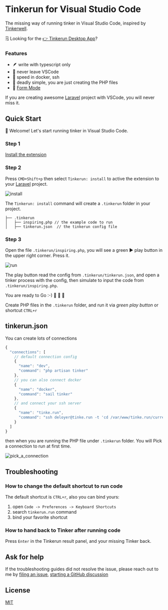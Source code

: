 # Tinkerun for Visual Studio Code

The missing way of running tinker in Visual Studio Code, inspired by [Tinkerwell](https://tinkerwell.app/).

🗒 Looking for the [👉 Tinkerun Desktop App](//tinke.run)?

### Features
- 🪶 write with typescript only
- 🖖 never leave VSCode
- 🚀 speed in docker, ssh
- 🥶 deadly simple, you are just creating the PHP files
- 📄 [Form Mode](./FORM_MODE.md)

If you are creating awesome [Laravel](https://laravel.com) project with VSCode, you will never miss it.

## Quick Start
👋 Welcome! Let's start running tinker in Visual Studio Code.

### Step 1
[Install the extension](https://marketplace.visualstudio.com/items?itemName=tinkerun.tinkerun-vscode)

### Step 2
Press `CMD+Shift+p` then select `Tinkerun: install` to active the extension to your [Laravel](https://laravel.com) project.

![install](https://user-images.githubusercontent.com/1612364/115061614-f8adb880-9f1b-11eb-9cfc-a9bf0c2bd4f7.gif)


The `Tinkerun: install` command will create a `.tinkerun` folder in your project.

```
├── .tinkerun
│   ├── inspiring.php // the example code to run
│   ├── tinkerun.json  // the tinkerun config file
```

### Step 3
Open the file `.tinkerun/inspiring.php`, you will see a green ▶️ play button in the upper right corner. Press it.

![run](https://user-images.githubusercontent.com/1612364/115061662-0b27f200-9f1c-11eb-9759-56f80c1a58a5.gif)

The play button read the config from `.tinkerun/tinkerun.json`, 
and open a tinker process with the config, then simulate to input the code from `.tinkerun/inspiring.php`.

You are ready to Go :-) 🎉 🎉 🎉

Create PHP files in the `.tinkerun` folder, and run it via *green play button* or shortcut `CTRL+r`

## tinkerun.json

You can create lots of connections

```js
{
  "connections": [
	// default connection config
    {
      "name": "dev",
      "command": "php artisan tinker"
    },
	// you can also connect docker
	{
      "name": "docker",
      "command": "sail tinker"
    },
	// and connect your ssh server
	{
	  "name": "tinke.run",
      "command": "ssh deloyer@tinke.run -t 'cd /var/www/tinke.run/current && php artisan tinker;bash --login'"
	}
  ]
}
```

then when you are running the PHP file under `.tinkerun` folder.  You will Pick a connection to run at first time.

![pick\_a\_connection](https://user-images.githubusercontent.com/1612364/115065632-f26e0b00-9f20-11eb-989f-05496136ae43.gif)

## Troubleshooting

### How to change the default shortcut to run code

The default shortcut is `CTRL+r`, also you can bind yours:

1. open `Code -> Preferences -> Keyboard Shortcuts`
2. search `tinkerun.run` command
3. bind your favorite shortcut

### How to hand back to Tinker after running code

Press `Enter` in the Tinkerun result panel, and your missing Tinker back.

## Ask for help

If the troubleshooting guides did not resolve the issue, please reach out to me by [filing an issue](https://github.com/tinkerun/tinkerun-vscode/issues/new), [starting a GitHub discussion](https://github.com/tinkerun/tinkerun-vscode/discussions/new)

## License

[MIT](./LICENSE)
